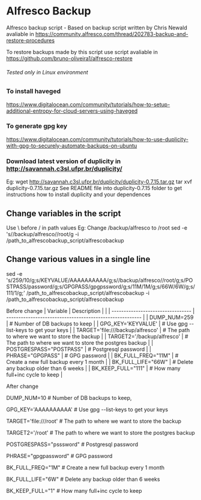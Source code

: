 # Alfresco Backup 
Alfresco backup script - Based on backup script written by Chris Newald avaliable in https://community.alfresco.com/thread/202783-backup-and-restore-procedures

To restore backups made by this script use script avaliable in https://github.com/bruno-oliveira1/alfresco-restore

###### Tested only in Linux environment

### To install haveged 
https://www.digitalocean.com/community/tutorials/how-to-setup-additional-entropy-for-cloud-servers-using-haveged

### To generate gpg key
https://www.digitalocean.com/community/tutorials/how-to-use-duplicity-with-gpg-to-securely-automate-backups-on-ubuntu

### Download latest version of duplicity in http://savannah.c3sl.ufpr.br/duplicity/
Eg: wget http://savannah.c3sl.ufpr.br/duplicity/duplicity-0.7.15.tar.gz
tar xvf duplicity-0.7.15.tar.gz
See README file into duplicity-0.7.15 folder to get instructions how to install duplicity and your dependences  

## Change variables in the script 
Use \ before / in path values
Eg: Change /backup/alfresco to /root 
sed -e 's/\/backup\/alfresco/\/root/g -i /path_to_alfrescobackup_script/alfrescobackup

## Change various values in a single line
sed -e 's/259/10/g;s/KEYVALUE/AAAAAAAAAA/g;s/\/backup\/alfresco/\/root/g;s/POSTPASS/password/g;s/GPGPASS/gpgpssword/g;s/11M/1M/g;s/66W/6W/g;s/111/1/g;' /path_to_alfrescobackup_script/alfrescobackup -i /path_to_alfrescobackup_script/alfrescobackup

Before change 
| Variable                          | Description           |                                  |
| --------------------------------- | -------------------------------------------------------- |
| DUMP_NUM=259				         	    | # Number of DB backups to keep                           |
| GPG_KEY='KEYVALUE'                | # Use gpg --list-keys to get your keys                   |
| TARGET='file:///backup/alfresco'  | # The path to where we want to store the backup          |
| TARGET2='/backup/alfresco'        | # The path to where we want to store the postgres backup |
| POSTGRESPASS="POSTPASS"           | # Postgresql password                                    |
| PHRASE="GPGPASS"                  | # GPG password                                           |
| BK_FULL_FREQ="11M" 			          | # Create a new full backup every 1 month                 |
| BK_FULL_LIFE="66W" 					      | # Delete any backup older than 6 weeks                   |
| BK_KEEP_FULL="111" 					      | # How many full+inc cycle to keep                        |


After change 

DUMP_NUM=10				         	                             # Number of DB backups to keep,

GPG_KEY='AAAAAAAAAA'                                     # Use gpg --list-keys to get your keys

TARGET='file:///root'                                    # The path to where we want to store the backup

TARGET2='/root'                                          # The path to where we want to store the postgres backup

POSTGRESPASS="psssword"                                  # Postgresql password

PHRASE="gpgpassword"                                     # GPG password

BK_FULL_FREQ="1M" 			                          		   # Create a new full backup every 1 month

BK_FULL_LIFE="6W" 					                             # Delete any backup older than 6 weeks

BK_KEEP_FULL="1"  					                             # How many full+inc cycle to keep
